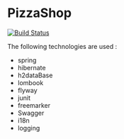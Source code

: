 # PizzaShop




[![Build Status](https://travis-ci.org/LayDan/pizzaShop.svg?branch=master)](https://travis-ci.org/LayDan/pizzaShop)


The following technologies are used :

* spring
* hibernate
* h2dataBase
* lombook
* flyway
* junit
* freemarker
* Swagger
* i18n
* logging